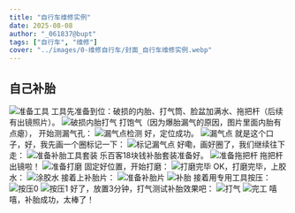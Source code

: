 ```yaml
---
title: "自行车维修实例"  
date: 2025-08-08  
author: "_061837@bupt"
tags: ["自行车", "维修"]  
cover: "../images/0-维修自行车/封面_自行车维修实例.webp"  
---
```

## 自己补胎
![准备工具](../images/0-维修自行车/00-自己补胎/准备工具.webp)
工具先准备到位：破损的内胎、打气筒、脸盆加满水、拖把杆（后续有出镜照片）。
![破损内胎打气](../images/0-维修自行车/00-自己补胎/破损内胎打气.webp)
打饱气（因为爆胎漏气的原因，图片里面内胎有点瘪）， 开始测漏气孔：
![漏气点检测](../images/0-维修自行车/00-自己补胎/漏气点检测.webp)
好，定位成功。
![漏气点](../images/0-维修自行车/00-自己补胎/漏气点.webp)
就是这个口子，好，我先画一个圈标记一下：
![标记漏气点](../images/0-维修自行车/00-自己补胎/标记漏气点.webp)
好嘞，画好圈了，我们继续往下走：
![准备补胎工具套装](../images/0-维修自行车/00-自己补胎/准备补胎工具套装.webp)
乐百客18块钱补胎套装准备好。
![准备拖把杆](../images/0-维修自行车/00-自己补胎/准备拖把杆.webp)
拖把杆出镜啦！
![准备打磨](../images/0-维修自行车/00-自己补胎/准备打磨.webp)
固定好位置，开始打磨：
![打磨完毕](../images/0-维修自行车/00-自己补胎/打磨完毕.webp)
OK，打磨完毕，上胶水：
![涂胶水](../images/0-维修自行车/00-自己补胎/涂胶水.webp)
接着上补胎片：
![准备补胎片](../images/0-维修自行车/00-自己补胎/准备补胎片.webp)
![补胎](../images/0-维修自行车/00-自己补胎/补胎.webp)
接着用专用工具按压：
![按压0](../images/0-维修自行车/00-自己补胎/按压0.webp)
![按压1](../images/0-维修自行车/00-自己补胎/按压1.webp)
好了，放置3分钟，打气测试补胎效果吧：
![打气](../images/0-维修自行车/00-自己补胎/打气.webp)
![完工](../images/0-维修自行车/00-自己补胎/完工.webp)
嘻嘻，补胎成功，太棒了！